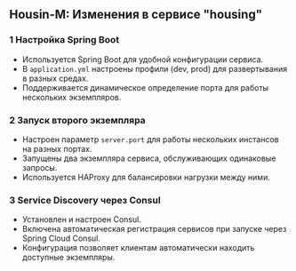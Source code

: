 ## Housin-M: Изменения в сервисе "housing"

### 1 Настройка Spring Boot

- Используется Spring Boot для удобной конфигурации сервиса.
- В `application.yml` настроены профили (dev, prod) для развертывания в разных средах.
- Поддерживается динамическое определение порта для работы нескольких экземпляров.

### 2 Запуск второго экземпляра

- Настроен параметр `server.port` для работы нескольких инстансов на разных портах.
- Запущены два экземпляра сервиса, обслуживающих одинаковые запросы.
- Используется HAProxy для балансировки нагрузки между ними.

### 3 Service Discovery через Consul

- Установлен и настроен Consul.
- Включена автоматическая регистрация сервисов при запуске через Spring Cloud Consul.
- Конфигурация позволяет клиентам автоматически находить доступные экземпляры.
